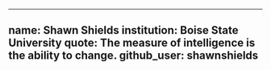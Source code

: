   ---
name: Shawn Shields
institution: Boise State University
quote: The measure of intelligence is the ability to change.
github_user: shawnshields
---
